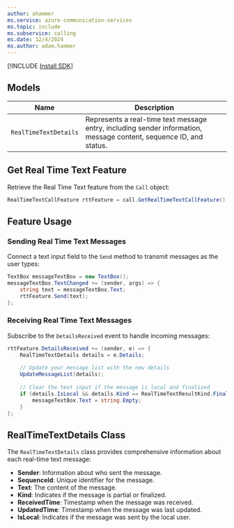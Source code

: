 ```yaml
---
author: ahammer
ms.service: azure-communication-services
ms.topic: include
ms.subservice: calling
ms.date: 12/4/2024
ms.author: adam.hammer
---
```


[!INCLUDE [Install SDK](../install-sdk/install-sdk-android.md)]

## Models

| Name               | Description                                      |
| ------------------ | ------------------------------------------------ |
| `RealTimeTextDetails` | Represents a real-time text message entry, including sender information, message content, sequence ID, and status. |

## Get Real Time Text Feature

Retrieve the Real Time Text feature from the `Call` object:

```csharp
RealTimeTextCallFeature rttFeature = call.GetRealTimeTextCallFeature();
```

## Feature Usage

### Sending Real Time Text Messages

Connect a text input field to the `Send` method to transmit messages as the user types:

```csharp
TextBox messageTextBox = new TextBox();
messageTextBox.TextChanged += (sender, args) => {
    string text = messageTextBox.Text;
    rttFeature.Send(text);
};
```

### Receiving Real Time Text Messages

Subscribe to the `DetailsReceived` event to handle incoming messages:

```csharp
rttFeature.DetailsReceived += (sender, e) => {
    RealTimeTextDetails details = e.Details;
    
    // Update your message list with the new details
    UpdateMessageList(details);
    
    // Clear the text input if the message is local and finalized
    if (details.IsLocal && details.Kind == RealTimeTextResultKind.Final) {
        messageTextBox.Text = string.Empty;
    }
};
```

## RealTimeTextDetails Class

The `RealTimeTextDetails` class provides comprehensive information about each real-time text message:

- **Sender**: Information about who sent the message.
- **SequenceId**: Unique identifier for the message.
- **Text**: The content of the message.
- **Kind**: Indicates if the message is partial or finalized.
- **ReceivedTime**: Timestamp when the message was received.
- **UpdatedTime**: Timestamp when the message was last updated.
- **IsLocal**: Indicates if the message was sent by the local user.